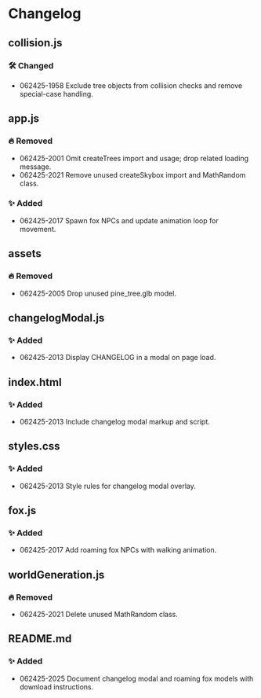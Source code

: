 # Changelog

## collision.js
### 🛠 Changed
- 062425-1958 Exclude tree objects from collision checks and remove special-case handling.

## app.js
### 🔥 Removed
- 062425-2001 Omit createTrees import and usage; drop related loading message.
- 062425-2021 Remove unused createSkybox import and MathRandom class.

### ✨ Added
- 062425-2017 Spawn fox NPCs and update animation loop for movement.

## assets
### 🔥 Removed
- 062425-2005 Drop unused pine_tree.glb model.

## changelogModal.js
### ✨ Added
- 062425-2013 Display CHANGELOG in a modal on page load.

## index.html
### ✨ Added
- 062425-2013 Include changelog modal markup and script.

## styles.css
### ✨ Added
- 062425-2013 Style rules for changelog modal overlay.

## fox.js
### ✨ Added
- 062425-2017 Add roaming fox NPCs with walking animation.

## worldGeneration.js
### 🔥 Removed
- 062425-2021 Delete unused MathRandom class.

## README.md
### ✨ Added
- 062425-2025 Document changelog modal and roaming fox models with download instructions.

